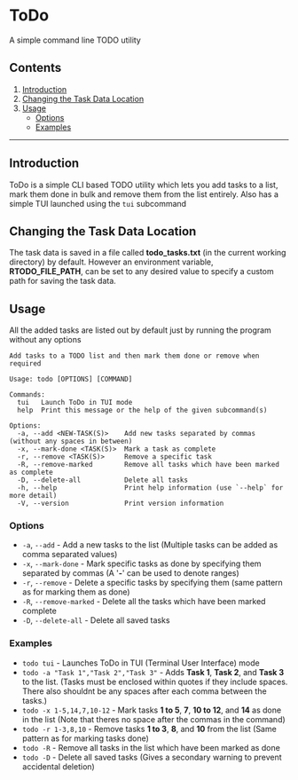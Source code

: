 # ToDo
A simple command line TODO utility

## Contents
  1. [Introduction](#introduction)
  2. [Changing the Task Data Location](#changing-the-task-data-location)
  3. [Usage](#usage)
      - [Options](#options)
      - [Examples](#examples)
      
---

## Introduction
ToDo is a simple CLI based TODO utility which lets you add tasks to a list, mark them done in bulk and remove them from the list entirely.
Also has a simple TUI launched using the `tui` subcommand

## Changing the Task Data Location
The task data is saved in a file called **todo_tasks.txt** (in the current working directory) by default. However an environment variable, **RTODO_FILE_PATH**, can be set to any desired value to specify a custom path for saving the task data. 

## Usage
All the added tasks are listed out by default just by running the program without any options 

```
Add tasks to a TODO list and then mark them done or remove when required

Usage: todo [OPTIONS] [COMMAND]

Commands:
  tui   Launch ToDo in TUI mode
  help  Print this message or the help of the given subcommand(s)

Options:
  -a, --add <NEW-TASK(S)>    Add new tasks separated by commas (without any spaces in between)
  -x, --mark-done <TASK(S)>  Mark a task as complete
  -r, --remove <TASK(S)>     Remove a specific task
  -R, --remove-marked        Remove all tasks which have been marked as complete
  -D, --delete-all           Delete all tasks
  -h, --help                 Print help information (use `--help` for more detail)
  -V, --version              Print version information
```

### Options
 - `-a`, `--add` - Add a new tasks to the list (Multiple tasks can be added as comma separated values)
 - `-x`, `--mark-done` - Mark specific tasks as done by specifying them separated by commas (A '**-**' can be used to denote ranges)
 - `-r`, `--remove` - Delete a specific tasks by specifying them (same pattern as for marking them as done)
 - `-R`, `--remove-marked` - Delete all the tasks which have been marked complete
 - `-D`, `--delete-all` - Delete all saved tasks
 
 ### Examples
  - `todo tui` - Launches ToDo in TUI (Terminal User Interface) mode  
  - `todo -a "Task 1","Task 2","Task 3"` - Adds **Task 1**, **Task 2**, and **Task 3** to the list. (Tasks must be enclosed within quotes if they include spaces. There also shouldnt be any spaces after each comma between the tasks.)
  - `todo -x 1-5,14,7,10-12` - Mark tasks **1 to 5**, **7**, **10 to 12**, and **14** as done in the list (Note that theres no space after the commas in the command)
  - `todo -r 1-3,8,10` - Remove tasks **1 to 3**, **8**, and **10** from the list (Same pattern as for marking tasks done)
  - `todo -R` - Remove all tasks in the list which have been marked as done
  - `todo -D` - Delete all saved tasks (Gives a secondary warning to prevent accidental deletion)
